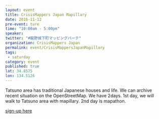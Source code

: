 ```yaml
---
layout: event
title: CrisisMappers Japan Mapillary
date: 2016-11-12
pre-event: ture
time: "10:00am - 5:00pm"
speaker: 
twitter: "#龍野城下町マッピングパーテ"
organization: CrisisMappers Japan
permalink: event/CrisisMappersJapanMapillary
tags: 
 - saturday
category: event
published: true
lat: 34.8575
lon: 134.5126
---
```


Tatsuno area has traditional Japanese houses and life. We can archive recent situation on the OpenStreetMap. 
We have 2days. 1st day, we will walk to Tatsuno area with mapillary. 2nd day is mapathon.

[sign-up here](https://www.facebook.com/events/1075513685896594/)
